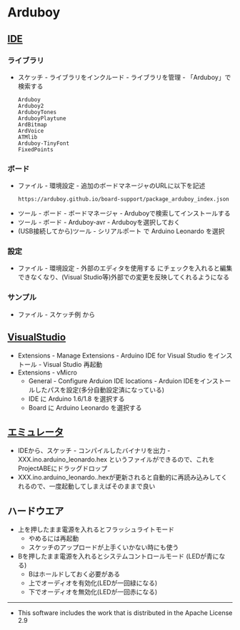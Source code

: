 # Arduboy

## [IDE](https://www.arduino.cc/en/Main/Software#download)
### ライブラリ
* スケッチ - ライブラリをインクルード - ライブラリを管理 - 「Arduboy」で検索する
    ~~~
    Arduboy
    Arduboy2
    ArduboyTones
    ArduboyPlaytune
    ArdBitmap
    ArdVoice
    ATMlib
    Arduboy-TinyFont
    FixedPoints
    ~~~
### ボード
* ファイル - 環境設定 - 追加のボードマネージャのURLに以下を記述
    ~~~
    https://arduboy.github.io/board-support/package_arduboy_index.json 
    ~~~
* ツール - ボード - ボードマネージャ - Arduboyで検索してインストールする
* ツール - ボード - Arduboy-avr - Arduboyを選択しておく
* (USB接続してから)ツール - シリアルポート で Arduino Leonardo を選択

### 設定
* ファイル - 環境設定 - 外部のエディタを使用する にチェックを入れると編集できなくなり、(Visual Studio等)外部での変更を反映してくれるようになる

### サンプル
* ファイル - スケッチ例 から

## [VisualStudio](https://www.visualmicro.com/)
* Extensions - Manage Extensions - Arduino IDE for Visual Studio をインストール - Visual Studio 再起動
* Extensions - vMicro
    * General - Configure Arduion IDE locations - Arduion IDEをインストールしたパスを設定(多分自動設定済になっている)
    * IDE に Arduino 1.6/1.8 を選択する
    * Board に Arduino Leonardo を選択する

## [エミュレータ](https://github.com/felipemanga/ProjectABE)
* IDEから、スケッチ - コンパイルしたバイナリを出力 - XXX.ino.arduino_leonardo.hex というファイルができるので、これをProjectABEにドラッグドロップ
* XXX.ino.arduino_leonardo..hexが更新されると自動的に再読み込みしてくれるので、一度起動してしまえばそのままで良い

## ハードウエア
* 上を押したまま電源を入れるとフラッシュライトモード
    * やめるには再起動
    * スケッチのアップロードが上手くいかない時にも使う
* Bを押したまま電源を入れるとシステムコントロールモード (LEDが青になる)
    * Bはホールドしておく必要がある
    * 上でオーディオを有効化(LEDが一回緑になる)
    * 下でオーディオを無効化(LEDが一回赤になる)

----
* This software includes the work that is distributed in the Apache License 2.9
<!--
TODO
    スプライト
    
    固定小数点
        https://github.com/Pharap/FixedPointsArduino

    LED
        digitalWriteRGB(RGB_ON, RGB_OFF, RGB_OFF);
        digitalWriteRGB(RED_LED, RGB_ON);digitalWriteRGB(GREEN_LED, RGB_OFF);digitalWriteRGB(BLUE_LED, RGB_OFF);

        setRGBled(255, 0, 0);
        setRGBled(RED_LED, 255);setRGBled(RED_GREEN, 0);setRGBled(RED_BLUE, 0);

    EEPROM
        EEPROM_STORAGE_SPACE_START 以降がアプリから使用可能
        	    arduboy.print("\nEEPROM = ");
			arduboy.print(EEPROM_STORAGE_SPACE_START+1);
			arduboy.print(" = ");
			arduboy.print(EEPROM.read(EEPROM_STORAGE_SPACE_START));
    
    オーディオ
        Arduboy2Audio::enabled(),on(),off(),toggle()
        //ArduboyPlaytuneand ArduboyTones でonである必要がある
        if (!Arduboy2Audio::enabled()) {
		 Arduboy2Audio::on();
	    }
-->